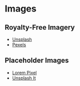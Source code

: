 # Images

## Royalty-Free Imagery
* [Unsplash](https://unsplash.com/)
* [Pexels](https://www.pexels.com/)

## Placeholder Images
* [Lorem Pixel](http://lorempixel.com/)
* [Unsplash It](https://unsplash.it/)
